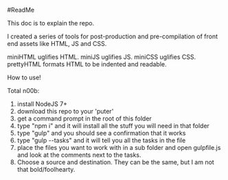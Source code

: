 #ReadMe

This doc is to explain the repo.

I created a series of tools for post-production and pre-compilation of front end assets like HTML, JS and CSS.

miniHTML uglifies HTML.
miniJS uglifies JS.
miniCSS uglifies CSS.
prettyHTML formats HTML to be indented and readable.

How to use!

Total n00b:
1) install NodeJS 7+
2) download this repo to your 'puter'
3) get a command prompt in the root of this folder
4) type "npm i" and it will install all the stuff you will need in that folder
5) type "gulp" and you should see a confirmation that it works
6) type "gulp --tasks" and it will tell you all the tasks in the file
7) place the files you want to work with in a sub folder and open gulpfile.js and look at the comments next to the tasks. 
8) Choose a source and destination. They can be the same, but I am not that bold/foolhearty.